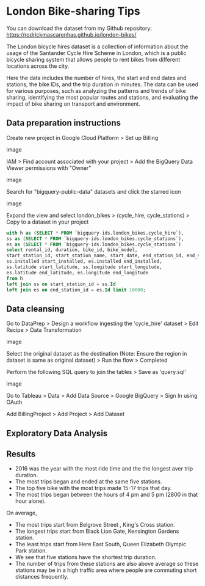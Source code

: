 # London Bike-sharing Tips
You can download the dataset from my Github repository: https://rodrickmascarenhas.github.io/london-bikes/

The London bicycle hires dataset is a collection of information about the usage of the Santander Cycle Hire Scheme in London, which is a public bicycle sharing system that allows people to rent bikes from different locations across the city.

Here the data includes the number of hires, the start and end dates and stations, the bike IDs, and the trip duration in minutes. The data can be used for various purposes, such as analyzing the patterns and trends of bike sharing, identifying the most popular routes and stations, and evaluating the impact of bike sharing on transport and environment.

## Data preparation instructions

Create new project in Google Cloud Platform > Set up Billing

image

IAM > Find account associated with your project > Add the BigQuery Data Viewer permissions with "Owner"

image

Search for "bigquery-public-data" datasets and click the starred icon

image

Expand the view and select london_bikes > (cycle_hire, cycle_stations) > Copy to a dataset in your project

```sql
with h as (SELECT * FROM `bigquery-ids.london_bikes.cycle_hire`),
ss as (SELECT * FROM `bigquery-ids.london_bikes.cycle_stations`),
es as (SELECT * FROM `bigquery-ids.london_bikes.cycle_stations`)
select rental_id, duration, bike_id, bike_model,
start_station_id, start_station_name, start_date, end_station_id, end_station_name, end_date,
ss.installed start_installed, es.installed end_installed,
ss.latitude start_latitude, ss.longitude start_longitude,
es.latitude end_latitude, es.longitude end_longitude
from h
left join ss on start_station_id = ss.Id
left join es on end_station_id = es.Id limit 10000;
```

## Data cleansing

Go to DataPrep > Design a workflow ingesting the 'cycle_hire' dataset > Edit Recipe > Data Transformation

image

Select the original dataset as the destination (Note: Ensure the region in dataset is same as original dataset) > Run the flow > Completed

Perform the following SQL query to join the tables > Save as 'query.sql'

image

Go to Tableau > Data > Add Data Source > Google BigQuery > Sign In using OAuth

Add BillingProject > Add Project > Add Dataset

## Exploratory Data Analysis



## Results

<ul>
<li>2016 was the year with the most ride time and the the longest aver trip duration.</li>
<li>The most trips began and ended at the same five stations.</li>
<li>The top five bike with the most trips made 15-17 trips that day.</li>
<li>The most trips began between the hours of 4 pm and 5 pm (2800 in that hour alone).</li>
</ul>

On average,
<ul>
<li>The most trips start from Belgrove Street , King's Cross station.</li>
<li>The longest trips start from Black Lion Gate, Kensington Gardens station.</li>
<li>The least trips start from Here East South, Queen Elizabeth Olympic Park station.</li>
<li>We see that five stations have the shortest trip duration.</li>
<li>The number of trips from these stations are also above average so these stations may be in a high traffic area where people are commuting short distances frequently.</li>
</ul>